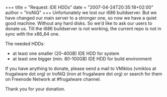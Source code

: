 +++
title = "Request: IDE HDDs"
date = "2007-04-24T20:35:18+02:00"
author = "IroNiQ"
+++
Unfortunately we lost our i686 buildserver. But we have changed our main server to a stronger one, so now we have a quiet good machine. Without any hard disks. So we'd like to ask our users to donate us. Till the i686 buildserver is not working, the current repo is not in sync with the x86\_64 one.  

 The needed HDDs:
 * at least one smaller (20-40GB) IDE HDD for system
* at least one bigger (min. 80-100GB) IDE HDD for build environment


 If you have anything to donate, please send a mail to VMiklos (vmiklos at frugalware dot org) or IroNiQ (iron at frugalware dot org) or search for them on Freenode Network at #frugalware channel.  

 Thank you for your donation.
